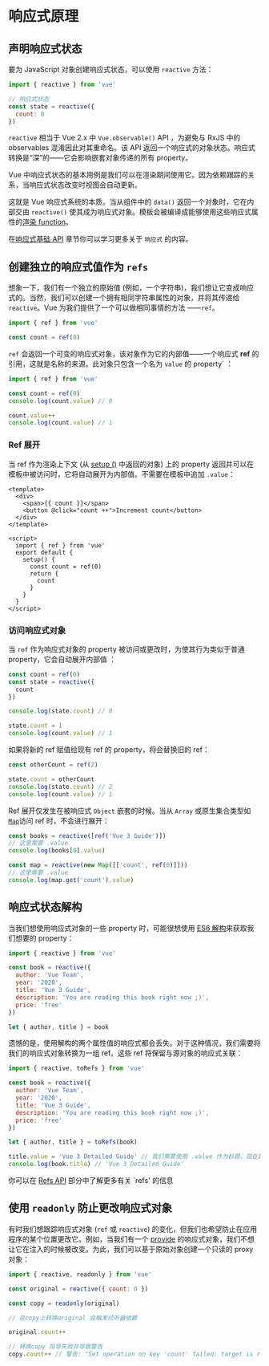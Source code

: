# 响应式原理

## 声明响应式状态

要为 JavaScript 对象创建响应式状态，可以使用 `reactive` 方法：

```js
import { reactive } from 'vue'

// 响应式状态
const state = reactive({
  count: 0
})
```

`reactive` 相当于 Vue 2.x 中 `Vue.observable()` API ，为避免与 RxJS 中的 observables 混淆因此对其重命名。该 API 返回一个响应式的对象状态。响应式转换是“深”的——它会影响嵌套对象传递的所有 property。

Vue 中响应式状态的基本用例是我们可以在渲染期间使用它。因为依赖跟踪的关系，当响应式状态改变时视图会自动更新。

这就是 Vue 响应式系统的本质。当从组件中的 `data()` 返回一个对象时，它在内部交由 `reactive()` 使其成为响应式对象。模板会被编译成能够使用这些响应式属性的[渲染 function](render-function.html)。


 在[响应式基础 API](../api/basic-reactivity.html) 章节你可以学习更多关于 `响应式` 的内容。

## 创建独立的响应式值作为 `refs`

想象一下，我们有一个独立的原始值 (例如，一个字符串)，我们想让它变成响应式的。当然，我们可以创建一个拥有相同字符串属性的对象，并将其传递给 `reactive`。Vue 为我们提供了一个可以做相同事情的方法 ——`ref`。

```js
import { ref } from 'vue'

const count = ref(0)
```

`ref` 会返回一个可变的响应式对象，该对象作为它的内部值——一个响应式 **ref** 的引用，这就是名称的来源。此对象只包含一个名为 `value` 的 property` ：

```js
import { ref } from 'vue'

const count = ref(0)
console.log(count.value) // 0

count.value++
console.log(count.value) // 1
```

### Ref 展开

当 ref 作为渲染上下文 (从 [setup ()](composition-api-setup.html) 中返回的对象) 上的 property 返回并可以在模板中被访问时，它将自动展开为内部值。不需要在模板中追加 `.value`：

```vue-html
<template>
  <div>
    <span>{{ count }}</span>
    <button @click="count ++">Increment count</button>
  </div>
</template>

<script>
  import { ref } from 'vue'
  export default {
    setup() {
      const count = ref(0)
      return {
        count
      }
    }
  }
</script>
```

### 访问响应式对象

当 `ref` 作为响应式对象的 property 被访问或更改时，为使其行为类似于普通 property，它会自动展开内部值 ：

```js
const count = ref(0)
const state = reactive({
  count
})

console.log(state.count) // 0

state.count = 1
console.log(count.value) // 1
```

如果将新的 ref 赋值给现有 ref 的 property，将会替换旧的 ref：

```js
const otherCount = ref(2)

state.count = otherCount
console.log(state.count) // 2
console.log(count.value) // 1
```

Ref 展开仅发生在被响应式 `Object` 嵌套的时候。当从 `Array` 或原生集合类型如 [`Map`](https://developer.mozilla.org/en-US/docs/Web/JavaScript/Reference/Global_Objects/Map)访问 ref 时，不会进行展开：


```js
const books = reactive([ref('Vue 3 Guide')])
// 这里需要 .value
console.log(books[0].value)

const map = reactive(new Map([['count', ref(0)]]))
// 这里需要 .value
console.log(map.get('count').value)
```


## 响应式状态解构

当我们想使用响应式对象的一些 property 时，可能很想使用 [ES6 解构](https://developer.mozilla.org/en-US/docs/Web/JavaScript/Reference/Operators/Destructuring_assignment)来获取我们想要的 property：

```js
import { reactive } from 'vue'

const book = reactive({
  author: 'Vue Team',
  year: '2020',
  title: 'Vue 3 Guide',
  description: 'You are reading this book right now ;)',
  price: 'free'
})

let { author, title } = book
```

遗憾的是，使用解构的两个属性值的响应式都会丢失。对于这种情况，我们需要将我们的响应式对象转换为一组 ref。这些 ref 将保留与源对象的响应式关联：

```js
import { reactive, toRefs } from 'vue'

const book = reactive({
  author: 'Vue Team',
  year: '2020',
  title: 'Vue 3 Guide',
  description: 'You are reading this book right now ;)',
  price: 'free'
})

let { author, title } = toRefs(book)

title.value = 'Vue 3 Detailed Guide' // 我们需要使用 .value 作为标题，现在是ref
console.log(book.title) // 'Vue 3 Detailed Guide'
```

你可以在 [Refs API](../api/refs-api.html#ref) 部分中了解更多有关 `refs' 的信息

## 使用 `readonly` 防止更改响应式对象

有时我们想跟踪响应式对象 (`ref` 或 `reactive`) 的变化，但我们也希望防止在应用程序的某个位置更改它。例如，当我们有一个 [provide](component-provide-inject.html) 的响应式对象，我们不想让它在注入的时候被改变。为此，我们可以基于原始对象创建一个只读的 proxy 对象：

```js
import { reactive, readonly } from 'vue'

const original = reactive({ count: 0 })

const copy = readonly(original)

// 在copy上转换original 会触发侦听器依赖

original.count++

// 转换copy 将导失败并导致警告
copy.count++ // 警告: "Set operation on key 'count' failed: target is readonly."
```
